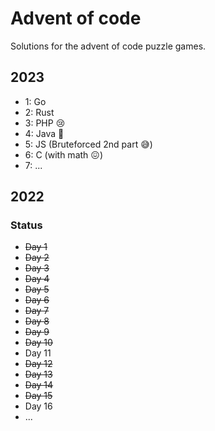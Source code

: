 # Advent of code

Solutions for the advent of code puzzle games.

## 2023

- 1: Go
- 2: Rust
- 3: PHP 😢
- 4: Java 🧓
- 5: JS (Bruteforced 2nd part 😅)
- 6: C (with math 😖)
- 7: ...

## 2022

### Status

- ~~Day 1~~
- ~~Day 2~~
- ~~Day 3~~
- ~~Day 4~~
- ~~Day 5~~
- ~~Day 6~~
- ~~Day 7~~
- ~~Day 8~~
- ~~Day 9~~
- ~~Day 10~~
- Day 11
- ~~Day 12~~
- ~~Day 13~~
- ~~Day 14~~
- ~~Day 15~~
- Day 16
- ...
